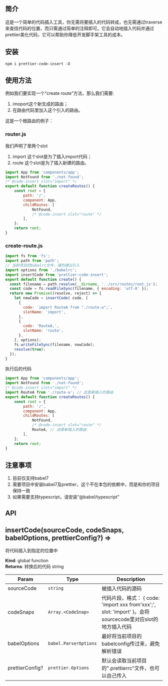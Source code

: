 ## 简介
这是一个简单的代码插入工具，你无需将要插入的代码转成，也无需通过traverse来查找代码的位置，而只需通过简单的注释即可。它会自动地插入代码并通过prettier美化代码，它可以帮助你降低开发脚手架工具的成本。

## 安装
``` shell
npm i prettier-code-insert -D
```
## 使用方法
例如我们要实现一个“create route”方法，那么我们需要:

1. imoport这个新生成的路由；
2. 在路由代码里加入这个引入的路由。

这是一个根路由的例子：
### router.js
我们声明了里两个slot
1. import 这个slot是为了插入import代码；
2. route 这个slot是为了插入新建的路由。

``` js
import App from 'components/app';
import NotFound from './not-found';
/* @code-insert slot="import" */
export default function createRoutes() {
	const root = {
		path: '/',
		component: App,
		childRoutes: [
			NotFound,
			/* @code-insert slot="route" */
		],
	};
	return root;
}
```

### create-route.js
``` js
import fs from 'fs';
import path from 'path';
// 当前项目的babelrc文件，强烈建议引入
import options from './babelrc';
import insertCode from 'prettier-code-insert';
export default function create() {
  const filename = path.resolve(__dirname, '../src/routes/root.js');
  const code = fs.readFileSync(filename, { encoding: 'utf-8' });
  return new Promise((resolve, reject) => {
    let newCode = insertCode( code, [
      {
        code: `import RouteA from "./route-a";`,
        slotName: 'import',
      },
      {
        code: 'RouteA,',
        slotName: 'route',
      },
    ], options);
    fs.writeFileSync(filename, newCode);
    resolve(true);
  });
}

```

执行后的代码
``` js
import App from 'components/app';
import NotFound from './not-found';
/* @code-insert slot="import" */
import RouteA from './route-a'; // 这是新插入的路由
export default function createRoutes() {
	const root = {
		path: '/',
		component: App,
		childRoutes: [
			NotFound,
			/* @code-insert slot="route" */
			RouteA, // 这是新插入的路由
		],
	};
	return root;
}
```



## 注意事项
1. 目前仅支持babel7
2. 需要项目中安装babel7及prettier，这个不在本包的依赖中，而是和你的项目保持一致
3. 如果需要支持typescript，请安装“@babel/typescript”


## API
<a name="insertCode"></a>

## insertCode(sourceCode, codeSnaps, babelOptions, prettierConfig?) ⇒
将代码插入到指定的位置中

**Kind**: global function  
**Returns**: 转换后的代码 string  

| Param | Type | Description |
| --- | --- | --- |
| sourceCode | <code>string</code> | 被插入代码的源码 |
| codeSnaps | <code>Array.&lt;CodeSnap&gt;</code> | 代码片段，格式： { code: 'import xxx from'xxx';', slot: 'import' }。会将sourcecode里对应slot的地方插入代码 |
| babelOptions | <code>babel.ParserOptions</code> | 最好将当前项目的babelconfig传过来，避免解析错误 |
| prettierConfig? | <code>prettier.Options</code> | 默认会读取当前项目的".prettierrc"文件，也可以自己传入 |

